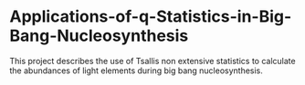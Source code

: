 # Applications-of-q-Statistics-in-Big-Bang-Nucleosynthesis
This project describes the use of Tsallis non extensive statistics to calculate the abundances of light elements during big bang nucleosynthesis.
